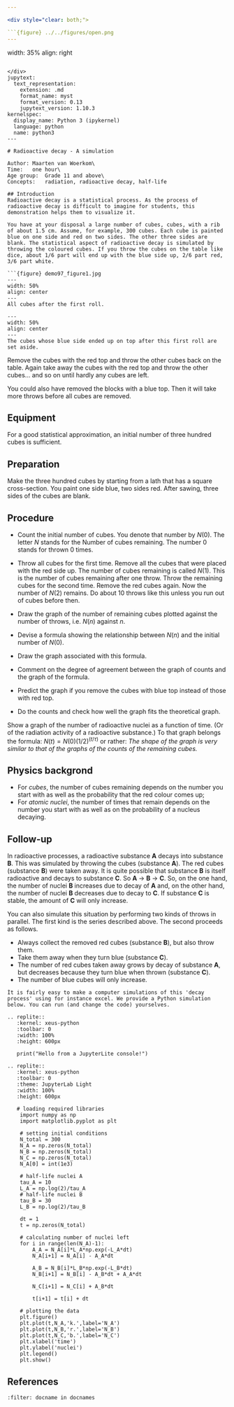 ```yaml
---

<div style="clear: both;">

```{figure} ../../figures/open.png
---
```

width: 35%
align: right
```

</div>
jupytext:
  text_representation:
    extension: .md
    format_name: myst
    format_version: 0.13
    jupytext_version: 1.10.3
kernelspec:
  display_name: Python 3 (ipykernel)
  language: python
  name: python3
---

# Radioactive decay - A simulation

Author: Maarten van Woerkom\
Time:	one hour\
Age group:	Grade 11 and above\
Concepts:	radiation, radioactive decay, half-life

## Introduction
Radioactive decay is a statistical process. As the process of radioactive decay is difficult to imagine for students, this demonstration helps them to visualize it.

You have at your disposal a large number of cubes, cubes, with a rib of about 1.5 cm. Assume, for example, 300 cubes. Each cube is painted blue on one side and red on two sides. The other three sides are blank. The statistical aspect of radioactive decay is simulated by throwing the coloured cubes. If you throw the cubes on the table like dice, about 1/6 part will end up with the blue side up, 2/6 part red, 3/6 part white.

```{figure} demo97_figure1.jpg
---
width: 50%
align: center
---
All cubes after the first roll.
```

```{figure} demo97_figure2.jpg
---
width: 50%
align: center
---
The cubes whose blue side ended up on top after this first roll are set aside.
```

Remove the cubes with the red top and throw the other cubes back on the table. Again take away the cubes with the red top and throw the other cubes... and so on until hardly any cubes are left.

You could also have removed the blocks with a blue top. Then it will take more throws before all cubes are removed. 

## Equipment
For a good statistical approximation, an initial number of three hundred cubes is sufficient.

## Preparation
Make the three hundred cubes by starting from a lath that has a square cross-section. You paint one side blue, two sides red. After sawing, three sides of the cubes are blank.

## Procedure
* Count the initial number of cubes. You denote that number by $N(0)$. The letter $N$ stands for the Number of cubes remaining. The number 0 stands for thrown 0 times.
* Throw all cubes for the first time. Remove all the cubes that were placed with the red side up. The number of cubes remaining is called $N(1)$.
This is the number of cubes remaining after one throw.
Throw the remaining cubes for the second time. Remove the red cubes again. Now the number of $N(2)$ remains.
Do about 10 throws like this unless you run out of cubes before then.
* Draw the graph of the number of remaining cubes plotted against the number of throws, i.e. $N(n)$ against $n$.
* Devise a formula showing the relationship between $N(n)$ and the initial number of $N(0)$.
* Draw the graph associated with this formula.
* Comment on the degree of agreement between the graph of counts and the graph of the formula.

* Predict the graph if you remove the cubes with blue top instead of those with red top.
* Do the counts and check how well the graph fits the theoretical graph.

Show a graph of the number of radioactive nuclei as a function of time. (Or of the radiation activity of a radioactive substance.) To that graph belongs the formula:
$N(t)=N(0) (1/2)^{(t/τ)}$
or rather:
*The shape of the graph is very similar to that of the graphs of the counts of the remaining cubes.*

## Physics backgrond
* For *cubes*, the number of cubes remaining depends on the number you start with as well as the probability that the red colour comes up;
* For *atomic nuclei*, the number of times that remain depends on the number you start with as well as on the probability of a nucleus decaying. 

## Follow-up
In radioactive processes, a radioactive substance **A** decays into substance **B**. This was simulated by throwing the cubes (substance **A**). The red cubes (substance **B**) were taken away.
It is quite possible that substance **B** is itself radioactive and decays to substance **C**. So **A** → **B** → **C**. So, on the one hand, the number of nuclei **B** increases due to decay of **A** and, on the other hand, the number of nuclei **B** decreases due to decay to **C**. If substance **C** is stable, the amount of **C** will only increase.

You can also simulate this situation by performing two kinds of throws in parallel. The first kind is the series described above. The second proceeds as follows.
* Always collect the removed red cubes (substance **B**), but also throw them. 
* Take them away when they turn blue (substance **C**). 
* The number of red cubes taken away grows by decay of substance **A**, but  decreases because they turn blue when thrown (substance **C**).
* The number of blue cubes will only increase.

```{tip}
Ìt is fairly easy to make a computer simulations of this 'decay process' using for instance excel. We provide a Python simulation below. You can run (and change the code) yourselves.
```
```{eval-rst}
.. replite::
   :kernel: xeus-python
   :toolbar: 0
   :width: 100%
   :height: 600px

   print("Hello from a JupyterLite console!")
```

```{eval-rst}
.. replite::
   :kernel: xeus-python
   :toolbar: 0
   :theme: JupyterLab Light
   :width: 100%
   :height: 600px

   # loading required libraries
    import numpy as np
    import matplotlib.pyplot as plt

    # setting initial conditions
    N_total = 300
    N_A = np.zeros(N_total)
    N_B = np.zeros(N_total)
    N_C = np.zeros(N_total)
    N_A[0] = int(1e3)

    # half-life nuclei A
    tau_A = 10
    L_A = np.log(2)/tau_A
    # half-life nuclei B
    tau_B = 30
    L_B = np.log(2)/tau_B

    dt = 1
    t = np.zeros(N_total)

    # calculating number of nuclei left
    for i in range(len(N_A)-1):
        A_A = N_A[i]*L_A*np.exp(-L_A*dt)
        N_A[i+1] = N_A[i] - A_A*dt
        
        A_B = N_B[i]*L_B*np.exp(-L_B*dt)
        N_B[i+1] = N_B[i] - A_B*dt + A_A*dt
        
        N_C[i+1] = N_C[i] + A_B*dt
        
        t[i+1] = t[i] + dt
        
    # plotting the data
    plt.figure()
    plt.plot(t,N_A,'k.',label='N_A')
    plt.plot(t,N_B,'r.',label='N_B')
    plt.plot(t,N_C,'b.',label='N_C')
    plt.xlabel('time')
    plt.ylabel('nuclei')
    plt.legend()
    plt.show()
```

## References
```{bibliography}
:filter: docname in docnames
```